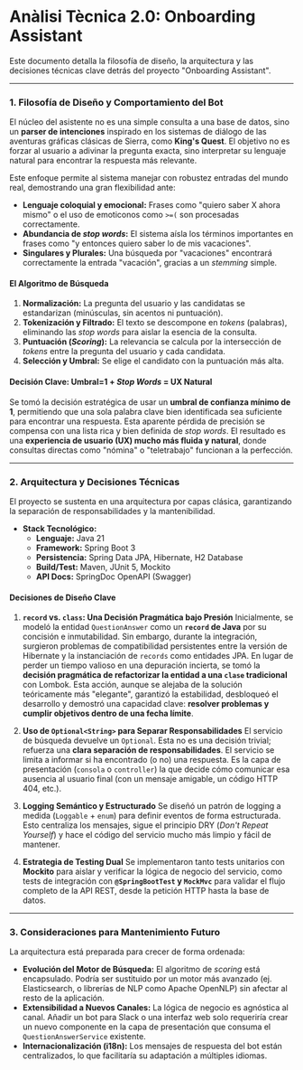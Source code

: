 # Anàlisi Tècnica 2.0: Onboarding Assistant

Este documento detalla la filosofía de diseño, la arquitectura y las decisiones técnicas clave detrás del proyecto "Onboarding Assistant".

---

### 1. Filosofía de Diseño y Comportamiento del Bot

El núcleo del asistente no es una simple consulta a una base de datos, sino un **parser de intenciones** inspirado en los sistemas de diálogo de las aventuras gráficas clásicas de Sierra, como **King's Quest**. El objetivo no es forzar al usuario a adivinar la pregunta exacta, sino interpretar su lenguaje natural para encontrar la respuesta más relevante.

Este enfoque permite al sistema manejar con robustez entradas del mundo real, demostrando una gran flexibilidad ante:
* **Lenguaje coloquial y emocional:** Frases como "quiero saber X ahora mismo" o el uso de emoticonos como `>=(` son procesadas correctamente.
* **Abundancia de *stop words*:** El sistema aísla los términos importantes en frases como "y entonces quiero saber lo de mis vacaciones".
* **Singulares y Plurales:** Una búsqueda por "vacaciones" encontrará correctamente la entrada "vacación", gracias a un *stemming* simple.

#### **El Algoritmo de Búsqueda**
1.  **Normalización:** La pregunta del usuario y las candidatas se estandarizan (minúsculas, sin acentos ni puntuación).
2.  **Tokenización y Filtrado:** El texto se descompone en *tokens* (palabras), eliminando las *stop words* para aislar la esencia de la consulta.
3.  **Puntuación (*Scoring*):** La relevancia se calcula por la intersección de *tokens* entre la pregunta del usuario y cada candidata.
4.  **Selección y Umbral:** Se elige el candidato con la puntuación más alta.

#### **Decisión Clave: Umbral=1 + *Stop Words* = UX Natural**
Se tomó la decisión estratégica de usar un **umbral de confianza mínimo de 1**, permitiendo que una sola palabra clave bien identificada sea suficiente para encontrar una respuesta. Esta aparente pérdida de precisión se compensa con una lista rica y bien definida de *stop words*. El resultado es una **experiencia de usuario (UX) mucho más fluida y natural**, donde consultas directas como "nómina" o "teletrabajo" funcionan a la perfección.

---

### 2. Arquitectura y Decisiones Técnicas

El proyecto se sustenta en una arquitectura por capas clásica, garantizando la separación de responsabilidades y la mantenibilidad.

* **Stack Tecnológico:**
    * **Lenguaje:** Java 21
    * **Framework:** Spring Boot 3
    * **Persistencia:** Spring Data JPA, Hibernate, H2 Database
    * **Build/Test:** Maven, JUnit 5, Mockito
    * **API Docs:** SpringDoc OpenAPI (Swagger)

#### **Decisiones de Diseño Clave**

1.  **`record` vs. `class`: Una Decisión Pragmática bajo Presión**
    Inicialmente, se modeló la entidad `QuestionAnswer` como un **`record` de Java** por su concisión e inmutabilidad. Sin embargo, durante la integración, surgieron problemas de compatibilidad persistentes entre la versión de Hibernate y la instanciación de `records` como entidades JPA. En lugar de perder un tiempo valioso en una depuración incierta, se tomó la **decisión pragmática de refactorizar la entidad a una `clase` tradicional** con Lombok. Esta acción, aunque se alejaba de la solución teóricamente más "elegante", garantizó la estabilidad, desbloqueó el desarrollo y demostró una capacidad clave: **resolver problemas y cumplir objetivos dentro de una fecha límite**.

2.  **Uso de `Optional<String>` para Separar Responsabilidades**
    El servicio de búsqueda devuelve un `Optional`. Esta no es una decisión trivial; refuerza una **clara separación de responsabilidades**. El servicio se limita a informar si ha encontrado (o no) una respuesta. Es la capa de presentación (`consola` o `controller`) la que decide cómo comunicar esa ausencia al usuario final (con un mensaje amigable, un código HTTP 404, etc.).

3.  **Logging Semántico y Estructurado**
    Se diseñó un patrón de logging a medida (`Loggable` + `enum`) para definir eventos de forma estructurada. Esto centraliza los mensajes, sigue el principio DRY (*Don't Repeat Yourself*) y hace el código del servicio mucho más limpio y fácil de mantener.

4.  **Estrategia de Testing Dual**
    Se implementaron tanto tests unitarios con **Mockito** para aislar y verificar la lógica de negocio del servicio, como tests de integración con **`@SpringBootTest` y `MockMvc`** para validar el flujo completo de la API REST, desde la petición HTTP hasta la base de datos.

---

### 3. Consideraciones para Mantenimiento Futuro

La arquitectura está preparada para crecer de forma ordenada:

* **Evolución del Motor de Búsqueda:** El algoritmo de *scoring* está encapsulado. Podría ser sustituido por un motor más avanzado (ej. Elasticsearch, o librerías de NLP como Apache OpenNLP) sin afectar al resto de la aplicación.
* **Extensibilidad a Nuevos Canales:** La lógica de negocio es agnóstica al canal. Añadir un bot para Slack o una interfaz web solo requeriría crear un nuevo componente en la capa de presentación que consuma el `QuestionAnswerService` existente.
* **Internacionalización (i18n):** Los mensajes de respuesta del bot están centralizados, lo que facilitaría su adaptación a múltiples idiomas.
